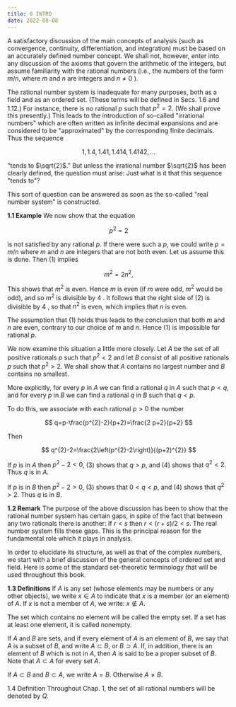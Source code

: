 ```yaml
---
title: 0 INTRO
date: 2022-08-08
---
```


A satisfactory discussion of the main concepts of analysis (such as convergence, continuity, differentiation, and integration) must be based on an accurately defined number concept. We shall not, however, enter into any discussion of the axioms that govern the arithmetic of the integers, but assume familiarity with the rational numbers (i.e., the numbers of the form $m / n$, where $m$ and $n$ are integers and $n \neq 0$ ).

The rational number system is inadequate for many purposes, both as a field and as an ordered set. (These terms will be defined in Secs. $1.6$ and 1.12.) For instance, there is no rational $p$ such that $p^{2}=2$. (We shall prove this presently.) This leads to the introduction of so-called "irrational numbers" which are often written as infinite decimal expansions and are considered to be "approximated" by the corresponding finite decimals. Thus the sequence

$$
1,1.4,1.41,1.414,1.4142, \ldots
$$

"tends to $\sqrt{2}$." But unless the irrational number $\sqrt{2}$ has been clearly defined, the question must arise: Just what is it that this sequence "tends to"?

This sort of question can be answered as soon as the so-called "real number system" is constructed.

**1.1 Example** We now show that the equation

$$
p^{2}=2
$$

is not satisfied by any rational $p$. If there were such a $p$, we could write $p=m / n$ where $m$ and $n$ are integers that are not both even. Let us assume this is done. Then (1) implies

$$
m^{2}=2 n^{2},
$$

This shows that $m^{2}$ is even. Hence $m$ is even (if $m$ were odd, $m^{2}$ would be odd), and so $m^{2}$ is divisible by 4 . It follows that the right side of $(2)$ is divisible by 4 , so that $n^{2}$ is even, which implies that $n$ is even.

The assumption that (1) holds thus leads to the conclusion that both $m$ and $n$ are even, contrary to our choice of $m$ and $n$. Hence (1) is impossible for rational $p$.

We now examine this situation a little more closely. Let $A$ be the set of all positive rationals $p$ such that $p^{2}<2$ and let $B$ consist of all positive rationals $p$ such that $p^{2}>2$. We shall show that $A$ contains no largest number and $B$ contains no smallest.

More explicitly, for every $p$ in $A$ we can find a rational $q$ in $A$ such that $p<q$, and for every $p$ in $B$ we can find a rational $q$ in $B$ such that $q<p$.

To do this, we associate with each rational $p>0$ the number

$$
q=p-\frac{p^{2}-2}{p+2}=\frac{2 p+2}{p+2}
$$

Then

$$
q^{2}-2=\frac{2\left(p^{2}-2\right)}{(p+2)^{2}}
$$

If $p$ is in $A$ then $p^{2}-2<0$, (3) shows that $q>p$, and (4) shows that $q^{2}<2$. Thus $q$ is in $A$.

If $p$ is in $B$ then $p^{2}-2>0$, (3) shows that $0<q<p$, and (4) shows that $q^{2}>2$. Thus $q$ is in $B$.

**1.2 Remark** The purpose of the above discussion has been to show that the rational number system has certain gaps, in spite of the fact that between any two rationals there is another: If $r<s$ then $r<(r+s) / 2<s$. The real number system fills these gaps. This is the principal reason for the fundamental role which it plays in analysis.

In order to elucidate its structure, as well as that of the complex numbers, we start with a brief discussion of the general concepts of ordered set and field. Here is some of the standard set-theoretic terminology that will be used throughout this book.

**$1.3$ Definitions** If $A$ is any set (whose elements may be numbers or any other objects), we write $x \in A$ to indicate that $x$ is a member (or an element) of $A$. If $x$ is not a member of $A$, we write: $x \notin A$.

The set which contains no element will be called the empty set. If a set has at least one element, it is called nonempty.

If $A$ and $B$ are sets, and if every element of $A$ is an element of $B$, we say that $A$ is a subset of $B$, and write $A \subset B$, or $B \supset A$. If, in addition, there is an element of $B$ which is not in $A$, then $A$ is said to be a proper subset of $B$. Note that $A \subset A$ for every set $A$.

If $A \subset B$ and $B \subset A$, we write $A=B$. Otherwise $A \neq B$.

$1.4$ Definition Throughout Chap. 1, the set of all rational numbers will be denoted by $Q$.

